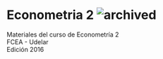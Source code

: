 # Econometria 2 ![archived](https://img.shields.io/badge/lifecycle-archived-red.svg)

Materiales del curso de Econometría 2  
FCEA - Udelar  
Edición 2016  